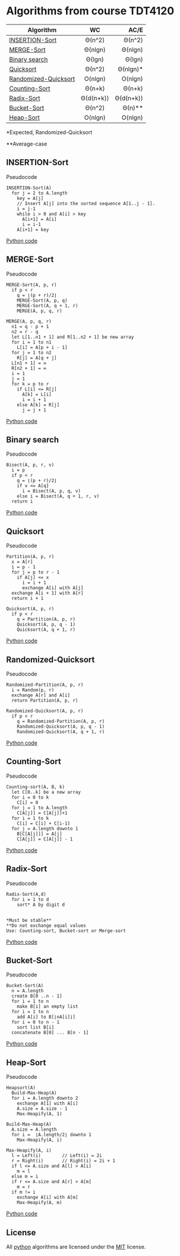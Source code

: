 # Algorithms from course TDT4120

| Algorithm             | WC             | AC/E      |
| --------------------- |:--------------:| ---------:|
| [INSERTION-Sort](https://github.com/JesperBry/-course-TDT4120---Algorithms#insertion-sort)       | Θ(n^2)         | Θ(n^2)    |
| [MERGE-Sort](https://github.com/JesperBry/-course-TDT4120---Algorithms#merge-sort)            | Θ(nlgn)        | Θ(nlgn)   |
| [Binary search](https://github.com/JesperBry/-course-TDT4120---Algorithms#binary-search)         | Θ(lgn)         | Θ(lgn)    |
| [Quicksort](https://github.com/JesperBry/-course-TDT4120---Algorithms#quicksort)             | Θ(n^2)         | Θ(nlgn)*  |
| [Randomized-Quicksort](https://github.com/JesperBry/-course-TDT4120---Algorithms#randomized-quicksort)  | O(nlgn)        | O(nlgn)   |
| [Counting-Sort](https://github.com/JesperBry/-course-TDT4120---Algorithms#counting-sort)         | Θ(n+k)         | Θ(n+k)    |
| [Radix-Sort](https://github.com/JesperBry/-course-TDT4120---Algorithms#radix-sort)            | Θ(d(n+k))      | Θ(d(n+k)) |
| [Bucket-Sort](https://github.com/JesperBry/-course-TDT4120---Algorithms#bucket-sort)           | Θ(n^2)         | Θ(n)**    |
| [Heap-Sort](https://github.com/JesperBry/-course-TDT4120---Algorithms#heap-sort)             | O(nlgn)        | O(nlgn)   |

*Expected, Randomized-Quicksort

**Average-case

## INSERTION-Sort

Pseudocode
```pseudocode
INSERTION-Sort(A)
  for j = 2 to A.length
    key = A[j]
    // Insert A[j] into the sorted sequence A[1..j - 1].
    i = j-1
    while i > 0 and A[i] > key
      A[i+1] = A[i]
      i = i-1
    A[i+1] = key
```
[Python code](https://github.com/JesperBry/-course-TDT4120---Algorithms/blob/master/Algorithms/Insertion-sort(A).py)

## MERGE-Sort

Pseudocode
```pseudocode
MERGE-Sort(A, p, r)
  if p < r
    q = ⌊(p + r)/2⌋
    MERGE-Sort(A, p, q)
    MERGE-Sort(A, q + 1, r)
    MERGE(A, p, q, r)

MERGE(A, p, q, r)
  n1 = q - p + 1
  n2 = r - q
  let L[1..n1 + 1] and R[1..n2 + 1] be new array
  for i = 1 to n1
    L[i] = A[p + i - 1]
  for j = 1 to n2
    R[j] = A[q + j]
  L[n1 + 1] = ∞
  R[n2 + 1] = ∞
  i = 1
  j = 1
  for k = p to r
    if L[i] <= R[j]
      A[k] = L[i]
      i = i + 1
    else A[k] = R[j]
      j = j + 1
```
[Python code](https://github.com/JesperBry/-course-TDT4120---Algorithms/blob/master/Algorithms/merge-sort.py)

## Binary search

Pseudocode
```pseudocode
Bisect(A, p, r, v)
  i = p
  if p < r
    q = ⌊(p + r)/2⌋
    if v <= A[q]
      i = Bisect(A, p, q, v)
    else i = Bisect(A, q + 1, r, v)
  return i  
```
[Python code](https://github.com/JesperBry/-course-TDT4120---Algorithms/blob/master/Algorithms/Binary_search.py)

## Quicksort

Pseudocode
```pseudocode
Partition(A, p, r)
  x = A[r]
  i = p - 1
  for j = p to r - 1
    if A[j] <= x
      i = i + 1
      exchange A[i] with A[j]
  exchange A[i + 1] with A[r]
  return i + 1

Quicksort(A, p, r)
  if p < r
    q = Partition(A, p, r)
    Quicksort(A, p, q - 1)
    Quicksort(A, q + 1, r)
```
[Python code](https://github.com/JesperBry/-course-TDT4120---Algorithms/blob/master/Algorithms/Quicksort.py)

## Randomized-Quicksort

Pseudocode
```pseudocode
Randomized-Partition(A, p, r)
  i = Random(p, r)
  exchange A[r] and A[i]
  return Partition(A, p, r)

Randomized-Quicksort(A, p, r)
  if p < r
    q = Randomized-Partition(A, p, r)
    Randomized-Quicksort(A, p, q - 1)
    Randomized-Quicksort(A, q + 1, r)
```
[Python code](https://github.com/JesperBry/-course-TDT4120---Algorithms/blob/master/Algorithms/Randomized-Quicksort.py)

## Counting-Sort

Pseudocode
```pseudocode
Counting-sort(A, B, k)
  let C[0..k] be a new array
  for i = 0 to k
    C[i] = 0
  for j = 1 to A.length
    C[A[j]] = C[A[j]]+1
  for i = 1 to k
    C[i] = C[i] + C[i-1]
  for j = A.length downto 1
    B[C[A[j]]] = A[j]
    C[A[j]] = C[A[j]] - 1
```
[Python code](https://github.com/JesperBry/-course-TDT4120---Algorithms/blob/master/Algorithms/Counting-Sort.py)

## Radix-Sort

Pseudocode
```pseudocode
Radix-Sort(A,d)
  for i = 1 to d
    sort* A by digit d


*Must be stable**
**Do not exchange equal values
Use: Counting-sort, Bucket-sort or Merge-sort
```
[Python code]()

## Bucket-Sort

Pseudocode
```pseudocode
Bucket-Sort(A)
  n = A.length
  create B[0 ..n - 1]
  for i = 1 to n
    make B[i] an empty list
  for i = 1 to n
    add A[i] to B[⌊nA[i]⌋]
  for i = 0 to n - 1
    sort list B[i]
  concatenate B[0] ... B[n - 1]
```
[Python code](https://github.com/JesperBry/-course-TDT4120---Algorithms/blob/master/Algorithms/Bucket-Sort.py)

## Heap-Sort

Pseudocode
```pseudocode
Heapsort(A)
  Build-Max-Heap(A)
  for i = A.length downto 2
    exchange A[1] with A[i]
    A.size = A.size - 1
    Max-Heapify(A, 1)

Build-Max-Heap(A)
  A.size = A.length
  for i =  ⌊A.length/2⌋ downto 1
    Max-Heapify(A, i)

Max-Heapify(A, i)
  l = Left(i)        // Left(i) = 2i
  r = Right(i)       // Right(i) = 2i + 1
  if l <= A.size and A[l] > A[i]
    m = l
  else m = i
  if r <= A.size and A[r] > A[m]
    m = r
  if m != i
    exchange A[i] with A[m]
    Max-Heapify(A, m)
```
[Python code](https://github.com/JesperBry/-course-TDT4120---Algorithms/blob/master/Algorithms/Heap-sort.py)

## License

 All [python](https://github.com/JesperBry/-course-TDT4120---Algorithms/tree/master/Algorithms) algorithms are licensed under the [MIT](http://opensource.org/licenses/MIT) license.
